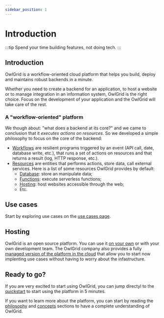 ```yaml
---
sidebar_position: 1
---
```


# Introduction

:::tip
Spend your time building features, not doing tech.
:::

## Introduction

OwlGrid is a workflow-oriented cloud platform that helps you build, deploy and maintains robust backends in a minute.

Whether you need to create a backend for an application, to host a website or to manage integration in an information system, OwlGrid is the right choice. Focus on the development of your application and the OwlGrid will take care of the rest.

### A "workflow-oriented" platform

We though about: "what does a backend at its core?" and we came to conclusion that it *executes actions on resources*. So we developed a simple philosophy to focus on the core of the backend:
- [Workflows](/docs/resources/owl-workflow/introduction) are resilient programs triggered by an event (API call, date, database write, etc.), that runs a set of actions on resources and that returns a result (log, HTTP response, etc.).
- [Resources](/docs/general/concepts/resources) are entities that performs actions, store data, call external services. Here is a list of some resources OwlGrid provides by default:
  - [Database](/docs/resources/owl-database/introduction): store an manipulate data;
  - [Functions](/docs/resources/functions/introduction): execute serverless functions;
  - [Hosting](/docs/resources/owl-hosting/introduction): host websites accessible through the web;
  - Etc.

## Use cases

Start by exploring use cases on the [use cases page](use-cases).

## Hosting

OwlGrid is an open source platform. You can use it [on your own](/docs/general/owl-hosting/self-hosted) or with your own development team. The OwlGrid company also provides a fully [managed version of the platform in the cloud](/docs/general/owl-hosting/cloud) that allow you to start now implenting use cases without having to worry about the infastructure.

## Ready to go?

If you are very excited to start using OwlGrid, you can jump directyl to the [quickstart](/docs/general/quickstart/intro) to start using the platform in 5 minutes.

If you want to learn more about the platform, you can start by reading the [philosophy](/docs/general/introduction/philosophy) and [concepts](/docs/general/concepts/introduction) sections to have a complete understanding of OwlGrid.